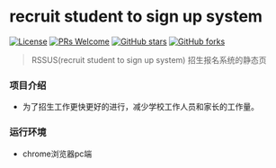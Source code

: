 # recruit student to sign up system

[![License](https://img.shields.io/badge/license-MIT-blue.svg)](LICENSE)
[![PRs Welcome](https://img.shields.io/badge/PRs-welcome-brightgreen.svg)](https://github.com/MrChenXP/recruit-student-to-sign-up-system/pulls)
[![GitHub stars](https://img.shields.io/github/stars/MrChenXP/recruit-student-to-sign-up-system.svg?style=social&label=Stars)](https://github.com/MrChenXP/EducationCloudPlatform)
[![GitHub forks](https://img.shields.io/github/forks/MrChenXP/recruit-student-to-sign-up-system.svg?style=social&label=Fork)](https://github.com/MrChenXP/recruit-student-to-sign-up-system)

> RSSUS(recruit student to sign up system) 招生报名系统的静态页

### 项目介绍
  - 为了招生工作更快更好的进行，减少学校工作人员和家长的工作量。
  
### 运行环境
  - chrome浏览器pc端

